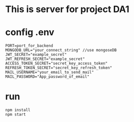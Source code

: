 # This is server for project DA1

# config .env
    PORT=port_for_backend
    MONGODB_URL="your_connect_string" //use mongoseDB
    JWT_SECRET="example_secret"
    JWT_REFRESH_SECRET="example_secret"
    ACCESS_TOKEN_SECRET="secret_key_access_token"
    REFRESH_TOKEN_SECRET="secret_key_refresh_token"
    MAIL_USERNAME="your_email_to_send_mail"
    MAIL_PASSWORD="App_password_of_email"

# run 
    npm install
    npm start